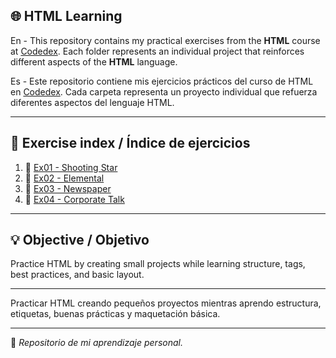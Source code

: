 ## 🌐 HTML Learning

En - This repository contains my practical exercises from the <b>HTML</b> course at [Codedex](https://www.codedex.io/). Each folder represents an individual project that reinforces different aspects of the <b>HTML</b> language.

Es - Este repositorio contiene mis ejercicios prácticos del curso de HTML en [Codedex](https://www.codedex.io/). Cada carpeta representa un proyecto individual que refuerza diferentes aspectos del lenguaje HTML.

---

## 📂 Exercise index / Índice de ejercicios

1. 🌠 [Ex01 - Shooting Star](./Ex01-Shooting-Star/)
2. 🌿 [Ex02 - Elemental](./Ex02-Elemental/)
3. 📰 [Ex03 - Newspaper](./Ex03-Newspaper/)
4. 🏢 [Ex04 - Corporate Talk](./Ex04-Corporate-Talk/)

---

## 💡 Objective / Objetivo

Practice HTML by creating small projects while learning structure, tags, best practices, and basic layout.

---
Practicar HTML creando pequeños proyectos mientras aprendo estructura, etiquetas, buenas prácticas y maquetación básica.


---
📌 *Repositorio de mi aprendizaje personal.*

